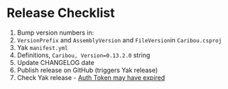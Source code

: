 # Release Checklist

1. Bump version numbers in:
  1. `VersionPrefix` and `AssemblyVersion` and `FileVersion`in `Caribou.csproj`
  2. Yak `manifest.yml`
  3. Definitions, `Caribou, Version=0.13.2.0` string
2. Update CHANGELOG date
3. Publish release on GitHub (triggers Yak release)
4. Check Yak release - [Auth Token may have expired](https://discourse.mcneel.com/t/github-action-to-yak/120815)